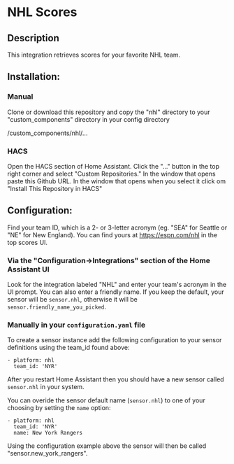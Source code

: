 # NHL Scores

## Description

This integration retrieves scores for your favorite NHL team.

## Installation:

### Manual
Clone or download this repository and copy the "nhl" directory to your "custom_components" directory in your config directory

<config directory>/custom_components/nhl/...

### HACS
Open the HACS section of Home Assistant.
Click the "..." button in the top right corner and select "Custom Repositories."
In the window that opens paste this Github URL.
In the window that opens when you select it click om "Install This Repository in HACS"

## Configuration:

Find your team ID, which is a 2- or 3-letter acronym (eg. "SEA" for Seattle or "NE" for New England). You can find yours at https://espn.com/nhl in the top scores UI. 

### Via the "Configuration->Integrations" section of the Home Assistant UI

Look for the integration labeled "NHL" and enter your team's acronym in the UI prompt. You can also enter a friendly name. If you keep the default, your sensor will be `sensor.nhl`, otherwise it will be `sensor.friendly_name_you_picked`. 

### Manually in your `configuration.yaml` file

To create a sensor instance add the following configuration to your sensor definitions using the team_id found above:

```
- platform: nhl
  team_id: 'NYR'
```

After you restart Home Assistant then you should have a new sensor called `sensor.nhl` in your system.

You can overide the sensor default name (`sensor.nhl`) to one of your choosing by setting the `name` option:

```
- platform: nhl
  team_id: 'NYR'
  name: New York Rangers
```

Using the configuration example above the sensor will then be called "sensor.new_york_rangers".
